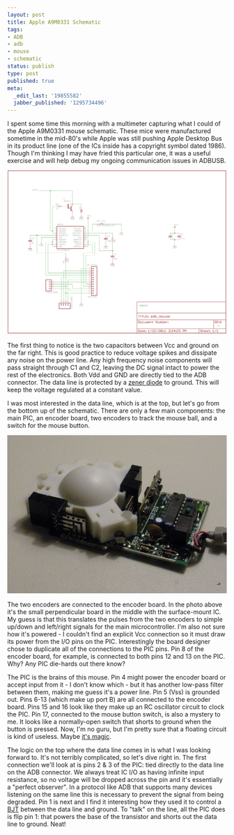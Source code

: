 ```yaml
---
layout: post
title: Apple A9M0331 Schematic
tags:
- ADB
- adb
- mouse
- schematic
status: publish
type: post
published: true
meta:
  _edit_last: '19855582'
  jabber_published: '1295734496'
---
```


I spent some time this morning with a multimeter capturing what I
could of the Apple A9M0331 mouse schematic. These mice were
manufactured sometime in the mid-80's while Apple was still pushing
Apple Desktop Bus in its product line (one of the ICs inside has a
copyright symbol dated 1986). Though I'm thinking I may have fried
this particular one, it was a useful exercise and will help debug my
ongoing communication issues in ADBUSB.

![Schematic of an Apple A9M0331 mouse](/img/adb_mouse_schematic.png)

The first thing to notice is the two capacitors between Vcc and ground
on the far right. This is good practice to reduce voltage spikes and
dissipate any noise on the power line. Any high frequency noise
components will pass straight through C1 and C2, leaving the DC signal
intact to power the rest of the electronics. Both Vdd and GND are
directly tied to the ADB connector. The data line is protected by a
[zener diode][1] to ground. This will keep the voltage regulated at a
constant value.

I was most interested in the data line, which is at the top, but let's
go from the bottom up of the schematic. There are only a few main
components: the main PIC, an encoder board, two encoders to track the
mouse ball, and a switch for the mouse button.

![ADB mouse circuit board](/img/adb_mouse_uncovered.jpg)

The two encoders are connected to the encoder board. In the photo
above it's the small perpendicular board in the middle with the
surface-mount IC. My guess is that this translates the pulses from the
two encoders to simple up/down and left/right signals for the main
microcontroller. I'm also not sure how it's powered - I couldn't find
an explicit Vcc connection so it must draw its power from the I/O pins
on the PIC. Interestingly the board designer chose to duplicate all of
the connections to the PIC pins. Pin 8 of the encoder board, for
example, is connected to both pins 12 and 13 on the PIC. Why? Any PIC
die-hards out there know?

The PIC is the brains of this mouse. Pin 4 might power the encoder
board or accept input from it - I don't know which - but it has
another low-pass filter between them, making me guess it's a power
line. Pin 5 (Vss) is grounded out. Pins 6-13 (which make up port B)
are all connected to the encoder board. Pins 15 and 16 look like they
make up an RC oscillator circuit to clock the PIC. Pin 17, connected
to the mouse button switch, is also a mystery to me. It looks like a
normally-open switch that shorts to ground when the button is
pressed. Now, I'm no guru, but I'm pretty sure that a floating circuit
is kind of useless. Maybe [it's magic][2].

The logic on the top where the data line comes in is what I was
looking forward to. It's not terribly complicated, so let's dive right
in. The first connection we'll look at is pins 2 & 3 of the PIC: tied
directly to the data line on the ADB connector.  We always treat IC
I/O as having infinite input resistance, so no voltage will be dropped
across the pin and it's essentially a "perfect observer". In a
protocol like ADB that supports many devices listening on the same
line this is necessary to prevent the signal from being degraded. Pin
1 is next and I find it interesting how they used it to control a
[BJT][3] between the data line and ground. To "talk" on the line, all
the PIC does is flip pin 1: that powers the base of the transistor and
shorts out the data line to ground. Neat!

[1]: http://en.wikipedia.org/wiki/Zener_diode
[2]: http://www.retrologic.com/jargon/magic-story.html
[3]: http://en.wikipedia.org/wiki/Bipolar_junction_transistor
